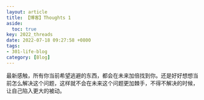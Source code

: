 ```yaml
---
layout: article
title: 【博客】Thoughts 1
aside:
  toc: true
key: 2022_threads
date: 2022-07-18 09:27:58 +0800
tags:
- 301-life-blog
category: [Blog]
---
```


最新感触，所有你当前希望逃避的东西，都会在未来加倍找到你。还是好好想想当前怎么解决这个问题，这样就不会在未来这个问题更加棘手，不得不解决的时候，让自己陷入更大的被动。